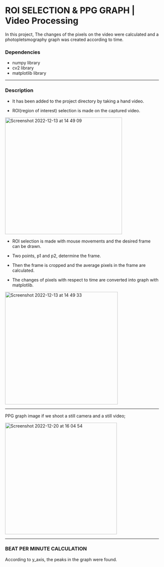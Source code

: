 # ROI SELECTION & PPG GRAPH | Video Processing 

In this project, The changes of the pixels on the video were calculated and a photopletsmography graph was created according to time.

### Dependencies

- numpy library
- cv2 library
- matplotlib library        


-----
### Description

- It has been added to the project directory by taking a hand video.

- ROI(region of interest) selection is made on the captured video.

<img width="383" alt="Screenshot 2022-12-13 at 14 49 09" src="https://user-images.githubusercontent.com/43909097/207322664-94be5352-0aa5-4b91-bcca-e6b12b65a39a.png">

- ROI selection is made with mouse movements and the desired frame can be drawn.

- Two points, p1 and p2, determine the frame.

- Then the frame is cropped and the average pixels in the frame are calculated.

- The changes of pixels with respect to time are converted into graph with matplotlib.

<img width="369" alt="Screenshot 2022-12-13 at 14 49 33" src="https://user-images.githubusercontent.com/43909097/207322722-f43ffbc3-9400-45f4-936d-5a6187c5be8f.png">

---
PPG graph image if we shoot a still camera and a still video;

<img width="366" alt="Screenshot 2022-12-20 at 16 04 54" src="https://user-images.githubusercontent.com/43909097/208686017-638ad4cf-3959-4ff4-a801-5b4966d44dce.png">

---
### BEAT PER MINUTE CALCULATION
According to y_axis, the peaks in the graph were found.